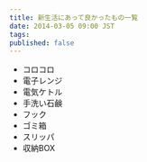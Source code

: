 ```yaml
---
title: 新生活にあって良かったもの一覧
date: 2014-03-05 09:00 JST
tags:
published: false
---
```


- コロコロ
- 電子レンジ
- 電気ケトル
- 手洗い石鹸
- フック
- ゴミ箱
- スリッパ
- 収納BOX
